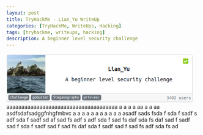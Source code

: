 ```yaml
---
layout: post
title: TryHackMe - Lian_Yu WriteUp
categories: [TryHackMe, WriteUps, Hacking]
tags: [tryhackme, writeups, hacking]
description: A beginner level security challenge
---
```

 ![Cover](/assets/media/thm/Lian_Yu/cover.png)
 aaaaaaaaaaaaaaaaaaaaaaaaaaaaaaaaaaaaa
 a
 a
 a
 a
 aa
 a
 a
 aa
 asdfsdafsadggfnhgfmbvc
 a
 a
 a
 a
 a
 a
 a
 a
 a
 a
 a
 asadf
 sads
 fsda
 f
 sda
 f
 sadf
 s
 adf
 sda
 f
 sadf
 sd
 af
 sad
 fs
 adf
 s
 adf
 sda
 f
 sad
 fs
 daf
 sda
 fs
 daf
 sad
 f
 sadf
 sad
 f
 sda
 f
 sadf
 sad
 f
 sad
 fs
 daf
 sda
 f
 sadf
 sad
 f
 sad
 fs
 adf
 sda
 fs
 ad
 
